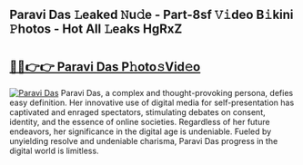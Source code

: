 ## Paravi Das 𝙻eaked 𝙽u𝚍e - Part-8sf 𝚅𝚒deo B𝚒kini 𝙿hotos - Hot All 𝙻eaks HgRxZ

# <h2><a href="http://ld5b3qu.urlbe.top/?page=Paravi+Das">🔗🔗👉👉 Paravi Das P𝚑oto𝚜Vid𝚎o</a></h2>

[![Paravi Das](https://i.imgur.com/eBuTRDB.gif)](http://ld5b3qu.urlbe.top/?page=Paravi+Das)
Paravi Das, a complex and thought-provoking persona, defies easy definition. Her innovative use of digital media for self-presentation has captivated and enraged spectators, stimulating debates on consent, identity, and the essence of online societies. Regardless of her future endeavors, her significance in the digital age is undeniable. Fueled by unyielding resolve and undeniable charisma, Paravi Das progress in the digital world is limitless.
